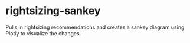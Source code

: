 # rightsizing-sankey
Pulls in rightsizing recommendations and creates a sankey diagram using Plotly to visualize the changes. 
